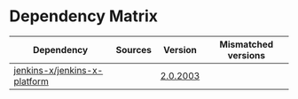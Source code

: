 # Dependency Matrix

Dependency | Sources | Version | Mismatched versions
---------- | ------- | ------- | -------------------
[jenkins-x/jenkins-x-platform](https://github.com/jenkins-x/jenkins-x-platform) |  | [2.0.2003](https://github.com/jenkins-x/jenkins-x-platform/releases/tag/v2.0.2003) | 
